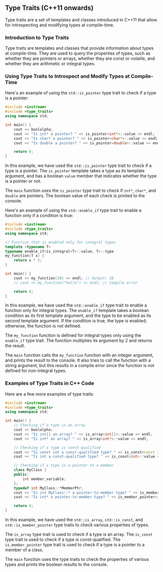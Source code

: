
## Type Traits (C++11 onwards)
Type traits are a set of templates and classes introduced in C++11 that allow for introspecting and modifying types at compile-time.

### Introduction to Type Traits
Type traits are templates and classes that provide information about types at compile-time. They are used to query the properties of types, such as whether they are pointers or arrays, whether they are const or volatile, and whether they are arithmetic or integral types.

### Using Type Traits to Introspect and Modify Types at Compile-Time
Here's an example of using the `std::is_pointer` type trait to check if a type is a pointer:
```cpp
#include <iostream>
#include <type_traits>
using namespace std;

int main() {
    cout << boolalpha;
    cout << "Is int* a pointer? " << is_pointer<int*>::value << endl;
    cout << "Is char* a pointer? " << is_pointer<char*>::value << endl;
    cout << "Is double a pointer? " << is_pointer<double>::value << endl;

    return 0;
}
```
In this example, we have used the `std::is_pointer` type trait to check if a type is a pointer. The `is_pointer` template takes a type as its template argument, and has a boolean `value` member that indicates whether the type is a pointer or not.

The `main` function uses the `is_pointer` type trait to check if `int*`, `char*`, and `double` are pointers. The boolean value of each check is printed to the console.

Here's an example of using the `std::enable_if` type trait to enable a function only if a condition is true:
```cpp
#include <iostream>
#include <type_traits>
using namespace std;

// Function that is enabled only for integral types
template <typename T>
typename enable_if<is_integral<T>::value, T>::type
my_function(T x) {
    return x * 2;
}

int main() {
    cout << my_function(10) << endl; // Output: 20
    // cout << my_function("hello") << endl; // Compile error

    return 0;
}
```
In this example, we have used the `std::enable_if` type trait to enable a function only for integral types. The `enable_if` template takes a boolean condition as its first template argument, and the type to be enabled as its second template argument. If the condition is true, the type is enabled; otherwise, the function is not defined.

The `my_function` function is defined for integral types only using the `enable_if` type trait. The function multiplies its argument by 2 and returns the result.

The `main` function calls the `my_function` function with an integer argument, and prints the result to the console. It also tries to call the function with a string argument, but this results in a compile error since the function is not defined for non-integral types.

### Examples of Type Traits in C++ Code
Here are a few more examples of type traits:
```cpp
#include <iostream>
#include <type_traits>
using namespace std;

int main() {
    // Checking if a type is an array
    cout << boolalpha;
    cout << "Is int[] an array? " << is_array<int[]>::value << endl;
    cout << "Is int* an array? " << is_array<int*>::value << endl;

    // Checking if a type is const-qualified
    cout << "Is const int a const-qualified type? " << is_const<const int>::value << endl;
    cout << "Is int a const-qualified type? " << is_const<int>::value << endl;

    // Checking if a type is a pointer to a member
    class MyClass {
    public:
        int member_variable;
    };
    typedef int MyClass::*MemberPtr;
    cout << "Is int MyClass::* a pointer-to-member type? " << is_member_pointer<MemberPtr>::value << endl;
    cout << "Is int* a pointer-to-member type? " << is_member_pointer<int*>::value << endl;

    return 0;
}
```
In this example, we have used the `std::is_array`, `std::is_const`, and `std::is_member_pointer` type traits to check various properties of types.

The `is_array` type trait is used to check if a type is an array. The `is_const` type trait is used to check if a type is const-qualified. The `is_member_pointer` type trait is used to check if a type is a pointer to a member of a class.

The `main` function uses the type traits to check the properties of various types and prints the boolean results to the console.